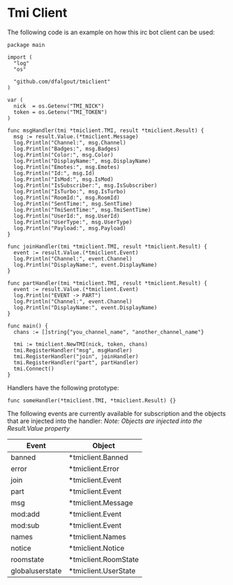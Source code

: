 # Tmi Client

The following code is an example on how this irc bot client can be used:

```golang
package main

import (
  "log"
  "os"
  
  "github.com/dfalgout/tmiclient"
)

var (
  nick  = os.Getenv("TMI_NICK")
  token = os.Getenv("TMI_TOKEN")
)

func msgHandler(tmi *tmiclient.TMI, result *tmiclient.Result) {
  msg := result.Value.(*tmiclient.Message)
  log.Println("Channel:", msg.Channel)
  log.Println("Badges:", msg.Badges)
  log.Println("Color:", msg.Color)
  log.Println("DisplayName:", msg.DisplayName)
  log.Println("Emotes:", msg.Emotes)
  log.Println("Id:", msg.Id)
  log.Println("IsMod:", msg.IsMod)
  log.Println("IsSubscriber:", msg.IsSubscriber)
  log.Println("IsTurbo:", msg.IsTurbo)
  log.Println("RoomId:", msg.RoomId)
  log.Println("SentTime:", msg.SentTime)
  log.Println("TmiSentTime:", msg.TmiSentTime)  
  log.Println("UserId:", msg.UserId)
  log.Println("UserType:", msg.UserType)
  log.Println("Payload:", msg.Payload)
}

func joinHandler(tmi *tmiclient.TMI, result *tmiclient.Result) {
  event := result.Value.(*tmiclient.Event)
  log.Println("Channel:", event.Channel)
  log.Println("DisplayName:", event.DisplayName)
}

func partHandler(tmi *tmiclient.TMI, result *tmiclient.Result) {
  event := result.Value.(*tmiclient.Event)
  log.Println("EVENT -> PART")
  log.Println("Channel:", event.Channel)
  log.Println("DisplayName:", event.DisplayName)
}

func main() {
  chans := []string{"you_channel_name", "another_channel_name"}

  tmi := tmiclient.NewTMI(nick, token, chans)
  tmi.RegisterHandler("msg", msgHandler)
  tmi.RegisterHandler("join", joinHandler)
  tmi.RegisterHandler("part", partHandler)
  tmi.Connect()
}
```

Handlers have the following prototype:

```golang
func someHandler(*tmiclient.TMI, *tmiclient.Result) {}
```

The following events are currently available for subscription and the objects that are injected into the handler:
*Note: Objects are injected into the Result.Value property*

| Event | Object |
|-------|--------|
|banned | \*tmiclient.Banned |
|error  | \*tmiclient.Error  |
|join   | \*tmiclient.Event  |
|part   | \*tmiclient.Event  |
|msg    | \*tmiclient.Message|
|mod:add| \*tmiclient.Event  |
|mod:sub| \*tmiclient.Event  |
|names  | \*tmiclient.Names  |
|notice | \*tmiclient.Notice |
|roomstate | \*tmiclient.RoomState |
|globaluserstate | \*tmiclient.UserState |
